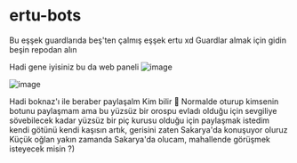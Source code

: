 # ertu-bots

Bu eşşek guardlarıda beş'ten çalmış eşşek ertu xd Guardlar almak için gidin beşin repodan alın 

Hadi gene iyisiniz bu da web paneli 
![image](https://github.com/user-attachments/assets/2b0bfeb4-5fb0-40c3-80b7-1866a27708ac)


![image](https://github.com/user-attachments/assets/b4223bc8-55bc-48d8-94da-9526e9f9f7a0)

Hadi boknaz'ı ile beraber paylaşalm Kim bilir 🤷
Normalde oturup kimsenin botunu paylaşmam ama bu yüzsüz bir orospu evladı olduğu için sevgiliye sövebilecek kadar yüzsüz bir piç kurusu olduğu için paylaşmak istedim kendi götünü kendi kaşısın artık, gerisini zaten Sakarya'da konuşuyor oluruz
Küçük oğlan yakın zamanda Sakarya'da olucam, mahallende görüşmek isteyecek misin ?)

